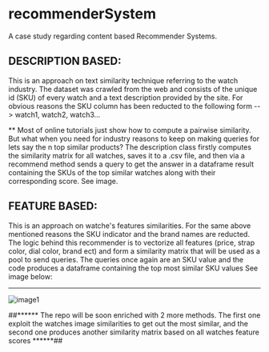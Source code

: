 # recommenderSystem
A case study regarding content based Recommender Systems. 

## DESCRIPTION BASED:

This is an approach on text similarity technique referring to the watch industry. 
The dataset was crawled from the web and consists of the unique id (SKU) of every watch and a text description provided by the site.
For obvious reasons the SKU column has been reducted to the following form --> watch1, watch2, watch3...

** Most of online tutorials just show how to compute a pairwise similarity. But what when you need for industry reasons to keep on making queries for 
lets say the n top similar products? 
The description class firstly computes the similarity matrix for all watches, saves it to a .csv file, and then via a recommend method sends a query to 
get the answer in a dataframe result containing the SKUs of the top similar watches along with their corresponding score. See image.

## FEATURE BASED:

This is an approach on watche's features similarities. For the same above mentioned reasons the SKU indicator and the brand names are reducted.
The logic behind this recommender is to vectorize all features (price, strap color, dial color, brand ect) and form a similarity matrix that will
be used as a pool to send queries. The queries once again are an SKU value and the code produces a dataframe containing the top most similar SKU values
See image below:

---------------------------------------------------------------------------------------------------------------------------------------------------

![image1](https://user-images.githubusercontent.com/48797734/151055633-bbb86765-37f6-4a82-bdb4-1189c776af3f.png)




##****** The repo will be soon enriched with 2 more methods. The first one exploit the watches image similarities to get out the most similar,
and the second one produces another similarity matrix based on all watches feature scores ******##

